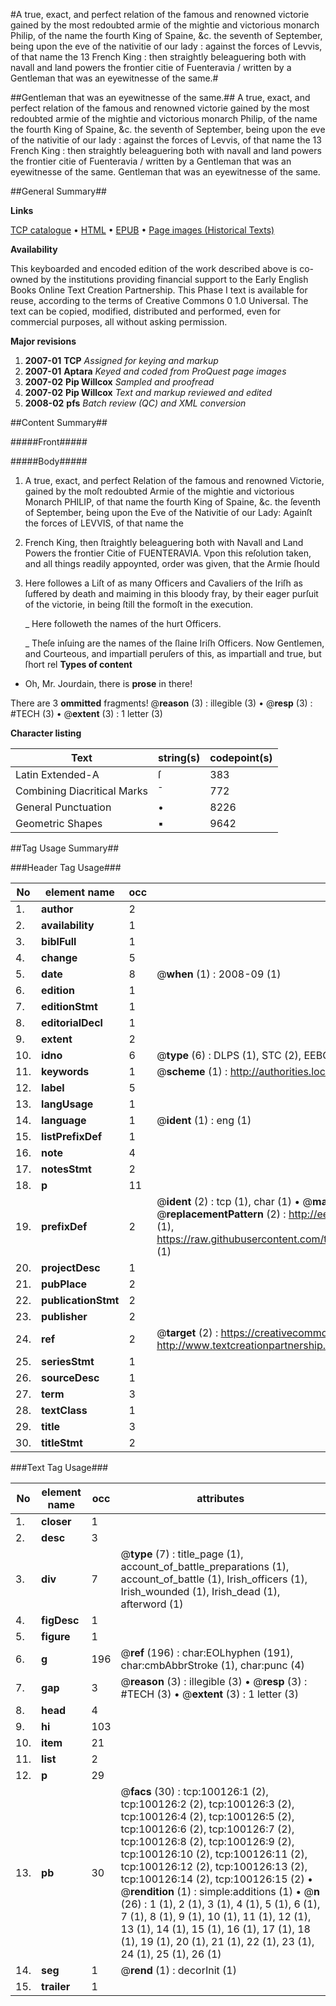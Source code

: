 #A true, exact, and perfect relation of the famous and renowned victorie gained by the most redoubted armie of the mightie and victorious monarch Philip, of the name the fourth King of Spaine, &c. the seventh of September, being upon the eve of the nativitie of our lady : against the forces of Levvis, of that name the 13 French King : then straightly beleaguering both with navall and land powers the frontier citie of Fuenteravia / written by a Gentleman that was an eyewitnesse of the same.#

##Gentleman that was an eyewitnesse of the same.##
A true, exact, and perfect relation of the famous and renowned victorie gained by the most redoubted armie of the mightie and victorious monarch Philip, of the name the fourth King of Spaine, &c. the seventh of September, being upon the eve of the nativitie of our lady : against the forces of Levvis, of that name the 13 French King : then straightly beleaguering both with navall and land powers the frontier citie of Fuenteravia / written by a Gentleman that was an eyewitnesse of the same.
Gentleman that was an eyewitnesse of the same.

##General Summary##

**Links**

[TCP catalogue](http://www.ota.ox.ac.uk/tcp/)  • 
[HTML](http://tei.it.ox.ac.uk/tcp/Texts-HTML/free/A63/A63520.html)  • 
[EPUB](http://tei.it.ox.ac.uk/tcp/Texts-EPUB/free/A63/A63520.epub) • 
[Page images (Historical Texts)](https://data.historicaltexts.jisc.ac.uk/view?pubId=eebo-13545709e&pageId=eebo-13545709e-100126-1)

**Availability**

This keyboarded and encoded edition of the
	       work described above is co-owned by the institutions
	       providing financial support to the Early English Books
	       Online Text Creation Partnership. This Phase I text is
	       available for reuse, according to the terms of Creative
	       Commons 0 1.0 Universal. The text can be copied,
	       modified, distributed and performed, even for
	       commercial purposes, all without asking permission.

**Major revisions**

1. __2007-01__ __TCP__ *Assigned for keying and markup*
1. __2007-01__ __Aptara__ *Keyed and coded from ProQuest page images*
1. __2007-02__ __Pip Willcox__ *Sampled and proofread*
1. __2007-02__ __Pip Willcox__ *Text and markup reviewed and edited*
1. __2008-02__ __pfs__ *Batch review (QC) and XML conversion*

##Content Summary##

#####Front#####

#####Body#####

1. A true, exact, and
perfect Relation of the famous
and renowned Victorie, gained
by the moſt redoubted Armie of the mightie
and victorious Monarch PHILIP, of
that name the fourth King of Spaine, &c. the
ſeventh of September, being upon the Eve
of the Nativitie of our Lady: Againſt
the forces of LEVVIS, of that name the
13. French King, then ſtraightly beleaguering
both with Navall and Land
Powers the frontier Citie of
FUENTERAVIA.
Vpon this reſolution taken, and all things readily
appoynted, order was given, that the Armie
ſhould
1. Here followes a Liſt of as
many Officers and Cavaliers of the
Iriſh as ſuffered by death and maiming
in this bloody fray, by their eager
purſuit of the victorie, in being
ſtill the formoſt in
the execution.

    _ Here followeth the names of the hurt Officers.

    _ Theſe inſuing are the names of the ſlaine
Iriſh Officers.
Now Gentlemen, and Courteous, and impartiall
peruſers of this, as impartiall and true, but ſhort rel
**Types of content**

  * Oh, Mr. Jourdain, there is **prose** in there!

There are 3 **ommitted** fragments! 
 @__reason__ (3) : illegible (3)  •  @__resp__ (3) : #TECH (3)  •  @__extent__ (3) : 1 letter (3)

**Character listing**


|Text|string(s)|codepoint(s)|
|---|---|---|
|Latin Extended-A|ſ|383|
|Combining             Diacritical Marks|̄|772|
|General Punctuation|•|8226|
|Geometric Shapes|▪|9642|

##Tag Usage Summary##

###Header Tag Usage###

|No|element name|occ|attributes|
|---|---|---|---|
|1.|__author__|2||
|2.|__availability__|1||
|3.|__biblFull__|1||
|4.|__change__|5||
|5.|__date__|8| @__when__ (1) : 2008-09 (1)|
|6.|__edition__|1||
|7.|__editionStmt__|1||
|8.|__editorialDecl__|1||
|9.|__extent__|2||
|10.|__idno__|6| @__type__ (6) : DLPS (1), STC (2), EEBO-CITATION (1), OCLC (1), VID (1)|
|11.|__keywords__|1| @__scheme__ (1) : http://authorities.loc.gov/ (1)|
|12.|__label__|5||
|13.|__langUsage__|1||
|14.|__language__|1| @__ident__ (1) : eng (1)|
|15.|__listPrefixDef__|1||
|16.|__note__|4||
|17.|__notesStmt__|2||
|18.|__p__|11||
|19.|__prefixDef__|2| @__ident__ (2) : tcp (1), char (1)  •  @__matchPattern__ (2) : ([0-9\-]+):([0-9IVX]+) (1), (.+) (1)  •  @__replacementPattern__ (2) : http://eebo.chadwyck.com/downloadtiff?vid=$1&page=$2 (1), https://raw.githubusercontent.com/textcreationpartnership/Texts/master/tcpchars.xml#$1 (1)|
|20.|__projectDesc__|1||
|21.|__pubPlace__|2||
|22.|__publicationStmt__|2||
|23.|__publisher__|2||
|24.|__ref__|2| @__target__ (2) : https://creativecommons.org/publicdomain/zero/1.0/ (1), http://www.textcreationpartnership.org/docs/. (1)|
|25.|__seriesStmt__|1||
|26.|__sourceDesc__|1||
|27.|__term__|3||
|28.|__textClass__|1||
|29.|__title__|3||
|30.|__titleStmt__|2||


###Text Tag Usage###

|No|element name|occ|attributes|
|---|---|---|---|
|1.|__closer__|1||
|2.|__desc__|3||
|3.|__div__|7| @__type__ (7) : title_page (1), account_of_battle_preparations (1), account_of_battle (1), Irish_officers (1), Irish_wounded (1), Irish_dead (1), afterword (1)|
|4.|__figDesc__|1||
|5.|__figure__|1||
|6.|__g__|196| @__ref__ (196) : char:EOLhyphen (191), char:cmbAbbrStroke (1), char:punc (4)|
|7.|__gap__|3| @__reason__ (3) : illegible (3)  •  @__resp__ (3) : #TECH (3)  •  @__extent__ (3) : 1 letter (3)|
|8.|__head__|4||
|9.|__hi__|103||
|10.|__item__|21||
|11.|__list__|2||
|12.|__p__|29||
|13.|__pb__|30| @__facs__ (30) : tcp:100126:1 (2), tcp:100126:2 (2), tcp:100126:3 (2), tcp:100126:4 (2), tcp:100126:5 (2), tcp:100126:6 (2), tcp:100126:7 (2), tcp:100126:8 (2), tcp:100126:9 (2), tcp:100126:10 (2), tcp:100126:11 (2), tcp:100126:12 (2), tcp:100126:13 (2), tcp:100126:14 (2), tcp:100126:15 (2)  •  @__rendition__ (1) : simple:additions (1)  •  @__n__ (26) : 1 (1), 2 (1), 3 (1), 4 (1), 5 (1), 6 (1), 7 (1), 8 (1), 9 (1), 10 (1), 11 (1), 12 (1), 13 (1), 14 (1), 15 (1), 16 (1), 17 (1), 18 (1), 19 (1), 20 (1), 21 (1), 22 (1), 23 (1), 24 (1), 25 (1), 26 (1)|
|14.|__seg__|1| @__rend__ (1) : decorInit (1)|
|15.|__trailer__|1||
